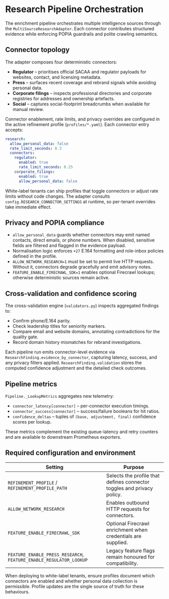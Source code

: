 # Research Pipeline Orchestration

The enrichment pipeline orchestrates multiple intelligence sources through the
`MultiSourceResearchAdapter`. Each connector contributes structured evidence
while enforcing POPIA guardrails and polite crawling semantics.

## Connector topology

The adapter composes four deterministic connectors:

- **Regulator** – prioritises official SACAA and regulator payloads for websites,
  contact, and licensing metadata.
- **Press** – surfaces recent coverage and rebrand signals while avoiding
  personal data.
- **Corporate filings** – inspects professional directories and corporate
  registries for addresses and ownership artefacts.
- **Social** – captures social-footprint breadcrumbs when available for manual
  review.

Connector enablement, rate limits, and privacy overrides are configured in the
active refinement profile (`profiles/*.yaml`). Each connector entry accepts:

```yaml
research:
  allow_personal_data: false
  rate_limit_seconds: 0.3
  connectors:
    regulator:
      enabled: true
      rate_limit_seconds: 0.25
    corporate_filings:
      enabled: true
      allow_personal_data: false
```

White-label tenants can ship profiles that toggle connectors or adjust rate
limits without code changes. The adapter consults
`config.RESEARCH_CONNECTOR_SETTINGS` at runtime, so per-tenant overrides take
immediate effect.

## Privacy and POPIA compliance

- `allow_personal_data` guards whether connectors may emit named contacts,
  direct emails, or phone numbers. When disabled, sensitive fields are filtered
  and flagged in the evidence payload.
- Normalisation logic enforces `+27` E.164 formatting and role-inbox policies
  defined in the profile.
- `ALLOW_NETWORK_RESEARCH=1` must be set to permit live HTTP requests. Without
  it, connectors degrade gracefully and emit advisory notes.
- `FEATURE_ENABLE_FIRECRAWL_SDK=1` enables optional Firecrawl lookups; otherwise
  deterministic sources remain active.

## Cross-validation and confidence scoring

The cross-validation engine (`validators.py`) inspects aggregated findings to:

- Confirm phone/E.164 parity.
- Check leadership titles for seniority markers.
- Compare email and website domains, annotating contradictions for the quality
  gate.
- Record domain history mismatches for rebrand investigations.

Each pipeline run emits connector-level evidence via
`ResearchFinding.evidence_by_connector`, capturing latency, success, and any
privacy filters applied. `ResearchFinding.validation` stores the computed
confidence adjustment and the detailed check outcomes.

## Pipeline metrics

`Pipeline._LookupMetrics` aggregates new telemetry:

- `connector_latency[connector]` – per-connector execution timings.
- `connector_success[connector]` – success/failure booleans for hit ratios.
- `confidence_deltas` – tuples of `(base, adjustment, final)` confidence scores
  per lookup.

These metrics complement the existing queue-latency and retry counters and are
available to downstream Prometheus exporters.

## Required configuration and environment

| Setting | Purpose |
| --- | --- |
| `REFINEMENT_PROFILE` / `REFINEMENT_PROFILE_PATH` | Selects the profile that defines connector toggles and privacy policy. |
| `ALLOW_NETWORK_RESEARCH` | Enables outbound HTTP requests for connectors. |
| `FEATURE_ENABLE_FIRECRAWL_SDK` | Optional Firecrawl enrichment when credentials are supplied. |
| `FEATURE_ENABLE_PRESS_RESEARCH`, `FEATURE_ENABLE_REGULATOR_LOOKUP` | Legacy feature flags remain honoured for compatibility. |

When deploying to white-label tenants, ensure profiles document which
connectors are enabled and whether personal data collection is permissible.
Profile updates are the single source of truth for these behaviours.
